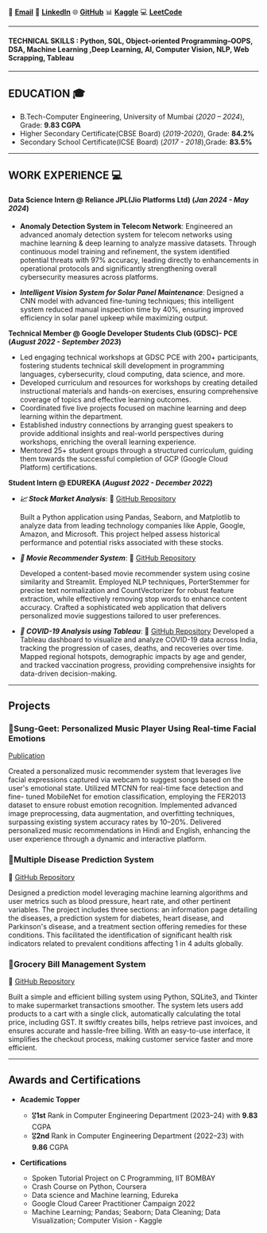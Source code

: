 
📧 [**Email**](mailto:mallarsimran20@gmail.com)  🔗 [**LinkedIn**](https://www.linkedin.com/in/simran-mallar-503bb3247)  🌐 [**GitHub**](https://github.com/simran-mallar)  📊 [**Kaggle**](https://www.kaggle.com/cea327simranmallar/code)  💻 [**LeetCode**](https://leetcode.com/u/mallarsimran20/)  

---

#### TECHNICAL SKILLS : Python, SQL, Object-oriented Programming–OOPS, DSA, Machine Learning ,Deep Learning, AI, Computer Vision, NLP, Web Scrapping, Tableau 

---

## EDUCATION 🎓
- B.Tech-Computer Engineering, University of Mumbai (_2020 – 2024_), Grade: **9.83 CGPA**
- Higher Secondary Certificate(CBSE Board) (_2019-2020_), Grade: **84.2%**
- Secondary School Certificate(ICSE Board) (_2017 - 2018_),Grade: **83.5%**

---


## WORK EXPERIENCE 💻
#### **Data Science Intern @ Reliance JPL(Jio Platforms Ltd)  (_Jan 2024 - May 2024_)**
- **Anomaly Detection System in Telecom Network**: Engineered an advanced anomaly detection system for telecom networks using machine learning & deep learning
to analyze massive datasets. Through continuous model training and refinement, the system identified potential threats
with 97% accuracy, leading directly to enhancements in operational protocols and significantly strengthening
overall cybersecurity measures across platforms.

- ***Intelligent Vision System for Solar Panel Maintenance***: Designed a CNN model with advanced fine-tuning techniques; this intelligent system reduced manual inspection time by 40%, ensuring improved efficiency in solar panel upkeep while maximizing output.

**Technical Member @ Google Developer Students Club (GDSC)- PCE (_August 2022 - September 2023_)**
- Led engaging technical workshops at GDSC PCE with 200+ participants, fostering students technical skill development in programming languages, cybersecurity, cloud computing, data science, and more. 
- Developed curriculum and resources for workshops by creating detailed instructional materials and hands-on exercises, ensuring comprehensive coverage of topics and effective learning outcomes. 
- Coordinated five live projects focused on machine learning and deep learning within the department. 
- Established industry connections by arranging guest speakers to provide additional insights and real-world 
perspectives during workshops, enriching the overall learning experience. 
- Mentored 25+ student groups through a structured curriculum, guiding them towards the successful completion 
of GCP (Google Cloud Platform) certifications.

**Student Intern @ EDUREKA  (_August 2022 - December 2022_)**
- ***📈 Stock Market Analysis***:
  🔗 [GitHub Repository](https://github.com/Simran-Mallar/Stock-Market-Analysis-using-Python)
  
  Built a Python application using Pandas, Seaborn, and Matplotlib to analyze data from leading technology companies like Apple, Google, Amazon, and Microsoft. This project
  helped assess historical performance and potential risks associated with these stocks.
  
- ***🎥 Movie Recommender System***:
  🔗 [GitHub Repository](https://github.com/Simran-Mallar/movie-recommender-system)

  Developed a content-based movie recommender system using cosine similarity and  Streamlit. Employed NLP techniques, PorterStemmer for precise text normalization and
  CountVectorizer for robust feature extraction, while effectively removing stop words to enhance content accuracy. Crafted a sophisticated web application that delivers
  personalized movie suggestions tailored to user preferences.
  
- ***🦠 COVID-19 Analysis using Tableau***:
  🔗 [GitHub Repository](https://github.com/Simran-Mallar/Covid19-analysis-using-Tableau)
  Developed a Tableau dashboard to visualize and analyze COVID-19 data across India, tracking the progression of cases, deaths, and recoveries over time. Mapped regional
  hotspots, demographic impacts by age and gender, and tracked vaccination progress, providing comprehensive insights for data-driven decision-making.

---

## Projects
### 🎵Sung-Geet: Personalized Music Player Using Real-time Facial Emotions 
[Publication](https://www.jetir.org/papers/JETIR2406838.pdf)

Created a personalized music recommender system that leverages live facial expressions captured via webcam to suggest songs based on the user's emotional state. Utilized MTCNN for real-time face detection and fine- tuned MobileNet for emotion classification, employing the FER2013 dataset to ensure robust emotion recognition. Implemented advanced image preprocessing, data augmentation, and overfitting techniques, surpassing existing system accuracy rates by 10–20%. Delivered personalized music recommendations in Hindi and English, enhancing the user experience through a dynamic and interactive platform. 

### 🧬Multiple Disease Prediction System 
🔗 [GitHub Repository](https://github.com/Simran-Mallar/Multiple-Diesease-prediction-system)

Designed a prediction model leveraging machine learning algorithms and user metrics such as blood pressure, heart 
rate, and other pertinent variables. The project includes three sections: an information page detailing the diseases, a 
prediction system for diabetes, heart disease, and Parkinson's disease, and a treatment section offering remedies for 
these conditions. This facilitated the identification of significant health risk indicators related to prevalent conditions 
affecting 1 in 4 adults globally. 

### 🛒Grocery Bill Management System  
🔗 [GitHub Repository](https://github.com/Simran-Mallar/Grocery-Bill-Management-System)

Built a simple and efficient billing system using Python, SQLite3, and Tkinter to make supermarket transactions smoother. The system lets users add products to a cart with a single click, automatically calculating the total price, including GST. It swiftly creates bills, helps retrieve past invoices, and ensures accurate and hassle-free billing. With an easy-to-use interface, it simplifies the checkout process, making customer service faster and more efficient.

---

## Awards and Certifications  

- **Academic Topper**  
  - 🎖**1st** Rank in Computer Engineering Department (2023–24) with **9.83** CGPA  
  - 🎖**2nd** Rank in Computer Engineering Department (2022–23) with **9.86** CGPA 

- **Certifications**  
  - Spoken Tutorial Project on C Programming, IIT BOMBAY
  - Crash Course on Python, Coursera
  - Data science and Machine learning, Edureka
  - Google Cloud Career Practitioner Campaign 2022
  - Machine Learning; Pandas; Seaborn; Data Cleaning; Data Visualization; Computer Vision - Kaggle
